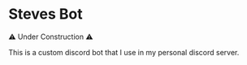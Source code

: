 # Steves Bot

⚠️ Under Construction ⚠️

This is a custom discord bot that I use in my personal discord server.
